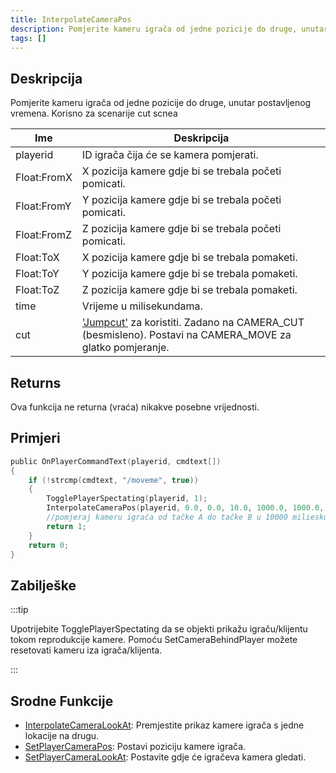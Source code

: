 ```yaml
---
title: InterpolateCameraPos
description: Pomjerite kameru igrača od jedne pozicije do druge, unutar postavljenog vremena.
tags: []
---
```


## Deskripcija

Pomjerite kameru igrača od jedne pozicije do druge, unutar postavljenog vremena. Korisno za scenarije cut scnea

| Ime         | Deskripcija                                                                                                                             |
| ----------- | --------------------------------------------------------------------------------------------------------------------------------------- |
| playerid    | ID igrača čija će se kamera pomjerati.                                                                                                  |
| Float:FromX | X pozicija kamere gdje bi se trebala početi pomicati.                                                                                   |
| Float:FromY | Y pozicija kamere gdje bi se trebala početi pomicati.                                                                                   |
| Float:FromZ | Z pozicija kamere gdje bi se trebala početi pomicati.                                                                                   |
| Float:ToX   | X pozicija kamere gdje bi se trebala pomaketi.                                                                                          |
| Float:ToY   | Y pozicija kamere gdje bi se trebala pomaketi.                                                                                          |
| Float:ToZ   | Z pozicija kamere gdje bi se trebala pomaketi.                                                                                          |
| time        | Vrijeme u milisekundama.                                                                                                                |
| cut         | ['Jumpcut'](../resources/cameracutstyles) za koristiti. Zadano na CAMERA_CUT (besmisleno). Postavi na CAMERA_MOVE za glatko pomjeranje. |

## Returns

Ova funkcija ne returna (vraća) nikakve posebne vrijednosti.

## Primjeri

```c
public OnPlayerCommandText(playerid, cmdtext[])
{
    if (!strcmp(cmdtext, "/moveme", true))
    {
        TogglePlayerSpectating(playerid, 1);
        InterpolateCameraPos(playerid, 0.0, 0.0, 10.0, 1000.0, 1000.0, 30.0, 10000, CAMERA_MOVE);
        //pomjeraj kameru igrača od tačke A do tačke B u 10000 milieskundi (10 sekundi).
        return 1;
    }
    return 0;
}
```

## Zabilješke

:::tip

Upotrijebite TogglePlayerSpectating da se objekti prikažu igraču/klijentu tokom reprodukcije kamere. Pomoću SetCameraBehindPlayer možete resetovati kameru iza igrača/klijenta.

:::

## Srodne Funkcije

- [InterpolateCameraLookAt](InterpolateCameraLookAt): Premjestite prikaz kamere igrača s jedne lokacije na drugu.
- [SetPlayerCameraPos](SetPlayerCameraPos): Postavi poziciju kamere igrača.
- [SetPlayerCameraLookAt](SetPlayerCameraLookAt): Postavite gdje će igračeva kamera gledati.
